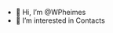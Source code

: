 - 👋 Hi, I’m @WPheimes
- 👀 I’m interested in Contacts



<!---
WPheimes/WPheimes is a ✨ special ✨ repository because its `README.md` (this file) appears on your GitHub profile.
You can click the Preview link to take a look at your changes.
--->
